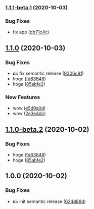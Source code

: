 ### [1.1.1-beta.1](https://github.com/worldrize/playground/compare/v1.1.0...v1.1.1-beta.1) (2020-10-03)


### Bug Fixes

* fix app ([db71c4c](https://github.com/worldrize/playground/commit/db71c4ca51980f853cf1110f1a8217d42a4ba426))

## [1.1.0](https://github.com/worldrize/playground/compare/v1.0.0...v1.1.0) (2020-10-03)


### Bug Fixes

* **ci:** fix semantic release ([9306c91](https://github.com/worldrize/playground/commit/9306c91e0511076871d9f4a3cb5ac71bb4f7aa43))
* hoge ([fd83648](https://github.com/worldrize/playground/commit/fd836483481b481ca789b94f7b4a35f8233f6bb1))
* hoge ([85abfe2](https://github.com/worldrize/playground/commit/85abfe2dc2c856b35ab6776214f80cc5cb814a64))


### New Features

* wow ([e5d9a0d](https://github.com/worldrize/playground/commit/e5d9a0db05e5fbefd05aeb5bd59569a468174c66))
* wow ([2e3e4dc](https://github.com/worldrize/playground/commit/2e3e4dc116da751445d232195d15f3b8bd414c5a))

## [1.1.0-beta.2](https://github.com/worldrize/playground/compare/v1.1.0-beta.1...v1.1.0-beta.2) (2020-10-02)


### Bug Fixes

* hoge ([fd83648](https://github.com/worldrize/playground/commit/fd836483481b481ca789b94f7b4a35f8233f6bb1))
* hoge ([85abfe2](https://github.com/worldrize/playground/commit/85abfe2dc2c856b35ab6776214f80cc5cb814a64))

## 1.0.0 (2020-10-02)


### Bug Fixes

* **ci:** init semantic release ([624d88d](https://github.com/worldrize/playground/commit/624d88d7705f670d9e473045eda4994653605042))
